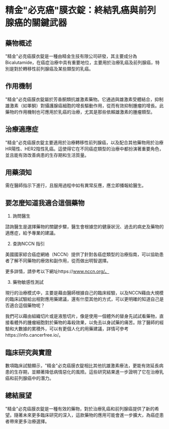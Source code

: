 # 精金"必克癌"膜衣錠：終結乳癌與前列腺癌的關鍵武器

## 藥物概述

"精金"必克癌膜衣錠是一種由精金生技有限公司研發，其主要成分為Bicalutamide，在癌症治療中具有重要地位，主要用於治療乳癌及前列腺癌，特別是對於轉移性前列腺癌及某些類型的乳癌。

## 作用機制

"精金"必克癌膜衣錠屬於芳香酮類抗雄激素藥物。它通過與雄激素受體結合，抑制雄激素（如睪酮）對攝護腺癌細胞的增長驅動作用，從而有效抑制腫瘤的增長。此藥物的作用機制也可應用於乳癌的治療，尤其是那些依賴雄激素的腫瘤類型。

## 治療適應症

"精金"必克癌膜衣錠主要適用於治療轉移性前列腺癌，以及配合其他藥物用於治療HR陽性、HER2陰性乳癌。這使得它在不同癌症類型的治療中都扮演著重要角色，並且能有效改善病患的生存期和生活質量。

## 用藥須知

需在醫師指示下進行，且服用過程中如有異常反應，應立即播報給醫生。

## 要怎麼知道我適合這個藥物 

1. 詢問醫生  

諮詢醫生是選擇藥物的關鍵步驟，醫生會根據您的健康狀況、過去的病史及藥物的適應症，給予專業的建議。

2. 查詢NCCN 指引  

美國國家綜合癌症網絡（NCCN）提供了針對各癌症類型的治療指南，可以協助患者了解不同藥物的療效和副作用，從而做出明智選擇。

更多詳情，請參考以下網址https://www.nccn.org/。

3. 藥物敏感性測試  

現行的治療模式中，主要是藉由醫師根據自己的臨床經驗，以及NCCN藉由大規模的臨床試驗給出相對應用藥建議，還有什麼其他的方式，可以更明確的知道自己是否適合這個藥物呢？   

我們可以藉由組織切片或是液態切片，像是使用一個體外的替身先試試看藥物，直接看體外的腫瘤細胞對於藥物的毒殺效果，以免去以身試藥的痛苦。除了醫師的經驗和大數據的累積外，可以有更個人化的用藥建議，詳情可參考https://info.cancerfree.io/。

## 臨床研究與實證

數項臨床試驗顯示，"精金"必克癌膜衣錠相比其他抗雄激素療法，更能有效延長病患的生存期，並顯著降低病情惡化的風險。這些研究結果進一步證明了它在治療乳癌和前列腺癌中的潛力。

## 總結展望

"精金"必克癌膜衣錠是一種有效的藥物，對於治療乳癌和前列腺癌提供了新的希望。隨著未來更多臨床研究的深入，這款藥物的應用可能會進一步擴大，為癌症患者帶來更多治療選擇。